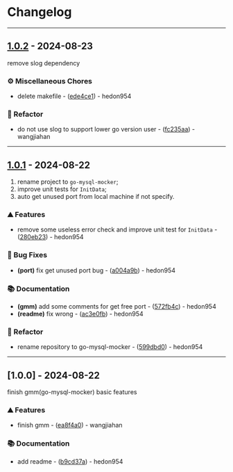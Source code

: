 # Changelog

---
## [1.0.2](https://github.com/hedon-go-road/template-web/compare/v1.0.1..v1.0.2) - 2024-08-23

remove slog dependency

### ⚙️ Miscellaneous Chores

- delete makefile - ([ede4ce1](https://github.com/hedon-go-road/template-web/commit/ede4ce1b9497348c9fdfb4c735506b3329cc3662)) - hedon954

### 🚜 Refactor

- do not use slog to support lower go version user - ([fc235aa](https://github.com/hedon-go-road/template-web/commit/fc235aa48aa10d3f7451c910acabc011b58e7370)) - wangjiahan

<!-- generated by git-cliff -->

---
## [1.0.1](https://github.com/hedon-go-road/template-web/compare/v1.0.0..v1.0.1) - 2024-08-22

1. rename project to `go-mysql-mocker`;
2. improve unit tests for `InitData`;
3. auto get unused port from local machine if not specify.

### ⛰️ Features

- remove some useless error check and improve unit test for `InitData` - ([280eb23](https://github.com/hedon-go-road/template-web/commit/280eb2396addc2d13fd7acb4164298e507788e08)) - hedon954

### 🐛 Bug Fixes

- **(port)** fix get unused port bug - ([a004a9b](https://github.com/hedon-go-road/template-web/commit/a004a9b6aebe11bf1ad08a03ae69cee5ef1e8bb4)) - hedon954

### 📚 Documentation

- **(gmm)** add some comments for get free port - ([572fb4c](https://github.com/hedon-go-road/template-web/commit/572fb4c5b728c7057ec07b8a11ae2b7e584a5153)) - hedon954
- **(readme)** fix wrong - ([ac3e0fb](https://github.com/hedon-go-road/template-web/commit/ac3e0fb95ff9dc2d348b29e28223ded4f04f42ae)) - hedon954

### 🚜 Refactor

- rename repository to go-mysql-mocker - ([599dbd0](https://github.com/hedon-go-road/template-web/commit/599dbd0eb47cadf0a485076ee78ae1a8e71a1b9c)) - hedon954

<!-- generated by git-cliff -->

---
## [1.0.0] - 2024-08-22

finish gmm(go-mysql-mocker) basic features

### ⛰️ Features

- finish gmm - ([ea8f4a0](https://github.com/hedon-go-road/template-web/commit/ea8f4a0fe2cd0320ea3cc78a637338de72b8c4e9)) - wangjiahan

### 📚 Documentation

- add readme - ([b9cd37a](https://github.com/hedon-go-road/template-web/commit/b9cd37a411ce52151540c6d328908c0d63e07a71)) - hedon954

<!-- generated by git-cliff -->
